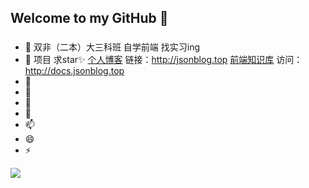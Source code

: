 ## Welcome to my GitHub 👋

### 

- 🔭 双非（二本）大三科班 自学前端 找实习ing
- 🏡 项目 求star✨ <a href="https://github.com/JsonFish/blog-project" target="_blank">个人博客</a> 链接：<http://jsonblog.top>
 <a href="https://github.com/JsonFish/front-end-knowledge-base" target="_blank">前端知识库</a> 访问：<http://docs.jsonblog.top>
- 🌱  
- 👯
- 🤔
- 💬
- 📫
- 😄
- ⚡

<img align="center" src="https://github-readme-stats.vercel.app/api/top-langs/?username=JsonFish&locale=cn&line_height=33&theme=radical&langs_count=3"/>

